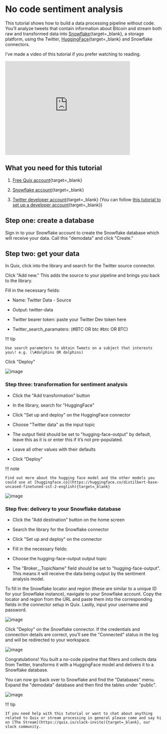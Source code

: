 # No code sentiment analysis

This tutorial shows how to build a data processing pipeline without
code. You’ll analyze tweets that contain information about Bitcoin and
stream both raw and transformed data into
[Snowflake](https://www.snowflake.com/){target=_blank}, a storage platform,
using the Twitter,
[HuggingFace](https://huggingface.co/){target=_blank} and Snowflake
connectors.

I’ve made a video of this tutorial if you prefer watching to reading.

<div class="video-wrapper">
  <iframe width="400" height="300" src="https://www.youtube.com/embed/aebIrP5iIEo" frameborder="0" allowfullscreen></iframe>
</div>

## What you need for this tutorial

1.  [Free Quix account](https://portal.platform.quix.ai/self-sign-up?xlink=home&_ga=2.191326762.1842305134.1652702101-2083003567.1643907213){target=_blank}

2.  [Snowflake account](https://signup.snowflake.com/?utm_cta=trial-en-www-homepage-top-right-nav-ss-evg){target=_blank}

3.  [Twitter developer account](https://developer.twitter.com/en/portal/petition/essential/basic-info){target=_blank}
    (You can follow [this tutorial to set up a developer account](https://developer.twitter.com/en/support/twitter-api/developer-account){target=_blank})

## Step one: create a database

Sign in to your Snowflake account to create the Snowflake database which
will receive your data. Call this "demodata" and click "Create."

## Step two: get your data

In Quix, click into the library and search for the Twitter source
connector.

Click "Add new." This adds the source to your pipeline and brings you
back to the library.

Fill in the necessary fields:

  - Name: Twitter Data - Source

  - Output: twitter-data

  - Twitter bearer token: paste your Twitter Dev token here

  - Twitter_search_paramaters: (\#BTC OR btc \#btc OR BTC)

!!! tip

	Use search parameters to obtain Tweets on a subject that interests you\! e.g. (\#dolphins OR dolphins)

Click "Deploy"

![image](image1.png)

### Step three: transformation for sentiment analysis

  - Click the "Add transformation" button

  - In the library, search for "HuggingFace"

  - Click "Set up and deploy" on the HuggingFace connector

  - Choose "Twitter data" as the input topic

  - The output field should be set to "hugging-face-output" by default,
    leave this as it is or enter this if it’s not pre-populated.

  - Leave all other values with their defaults

  - Click "Deploy"

!!! note

	Find out more about the hugging face model and the other models you could use at [huggingface.co](https://huggingface.co/distilbert-base-uncased-finetuned-sst-2-english){target=_blank}

![image](image4.png)

### Step five: delivery to your Snowflake database

  - Click the "Add destination" button on the home screen

  - Search the library for the Snowflake connector

  - Click "Set up and deploy" on the connector

  - Fill in the necessary fields:

  - Choose the hugging-face-output output topic

  - The "Broker__TopicName" field should be set to
    "hugging-face-output". This means it will receive the data being
    output by the sentiment analysis model.

To fill in the Snowflake locator and region (these are similar to a
unique ID for your Snowflake instance), navigate to your Snowflake
account. Copy the locator and region from the URL and paste them into
the corresponding fields in the connector setup in Quix. Lastly, input
your username and password.

![image](image2.png)

Click "Deploy" on the Snowflake connector. If the credentials and
connection details are correct, you’ll see the "Connected" status in the
log and will be redirected to your workspace.

![image](image3.png)

Congratulations\! You built a no-code pipeline that filters and collects
data from Twitter, transforms it with a HuggingFace model and delivers
it to a Snowflake database.

You can now go back over to Snowflake and find the "Databases" menu.
Expand the "demodata" database and then find the tables under "public".

![image](snowflake.png)

!!! tip

	If you need help with this tutorial or want to chat about anything related to Quix or stream processing in general please come and say hi on [The Stream](https://quix.io/slack-invite){target=_blank}, our slack community.
